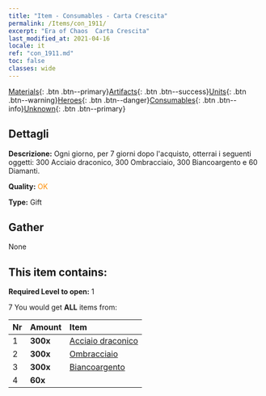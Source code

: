 ```yaml
---
title: "Item - Consumables - Carta Crescita"
permalink: /Items/con_1911/
excerpt: "Era of Chaos  Carta Crescita"
last_modified_at: 2021-04-16
locale: it
ref: "con_1911.md"
toc: false
classes: wide
---
```

 [Materials](/it/Items/){: .btn .btn--primary}[Artifacts](/it/Items/Artifacts/){: .btn .btn--success}[Units](/it/Items/Units/){: .btn .btn--warning}[Heroes](/it/Items/Heroes/){: .btn .btn--danger}[Consumables](/it/Items/Consumables/){: .btn .btn--info}[Unknown](/it/Items/Unknown/){: .btn .btn--primary}

## Dettagli
 **Descrizione:** Ogni giorno, per 7 giorni dopo l'acquisto, otterrai i seguenti oggetti: 300 Acciaio draconico, 300 Ombracciaio, 300 Biancoargento e 60 Diamanti.

 **Quality:** <span style="color: #FF8C00">OK</span>

 **Type:** Gift

## Gather

  None

## This item contains:

 **Required Level to open:** 1

 7 You would get **ALL** items  from:

  | Nr | Amount |     Item    |
  |:---|:-------|:------------|
  | 1 |  **300x** | [Acciaio draconico](/it/Items/con_880/) |  | 
  | 2 |  **300x** | [Ombracciaio](/it/Items/con_881/) |  | 
  | 3 |  **300x** | [Biancoargento](/it/Items/con_882/) |  | 
  | 4 |  **60x** | <i class="fas fa-gem"/> |  | 
